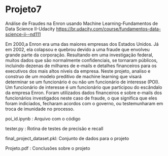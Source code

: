 # Projeto7
Análise de Fraudes na Enron usando Machine Learning-Fundamentos de Data Science II-Udacity
https://br.udacity.com/course/fundamentos-data-science-ii--nd111

Em 2000,a Enron era uma das maiores empresas dos Estados Unidos. Já em 2002, ela colapsou e quebrou devido a uma fraude que envolveu grande parte da corporação. Resultando em uma investigação federal, muitos dados que são normalmente confidenciais, se tornaram públicos, incluindo dezenas de milhares de e-mails e detalhes financeiros para os executivos dos mais altos níveis da empresa. Neste projeto, analiso e construo de um modelo preditivo de machine learning que visará determinar se um funcionário é ou não um funcionário de interesse (POI). Um funcionário de interesse é um funcionário que participou do escândalo da empresa Enron. Foram utilizados dados financeiros e sobre e-mails dos funcionários investigados neste caso de fraude, o que significa que eles foram indiciados, fecharam acordos com o governo, ou testemunharam em troca de imunidade no processo.

poi_id.ipynb             : Arquivo com o código

tester.py                : Rotina de testes de precisão e recall

final_project_dataset.pkl: Conjunto de dados para o projeto

Projeto.pdf              : Conclusões sobre o projeto
